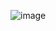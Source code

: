 ![image](https://user-images.githubusercontent.com/70693301/111421832-3c947e80-8720-11eb-89d5-52923baee9ce.png)
